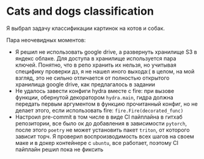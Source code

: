 # Cats and dogs classification

Я выбрал задачу классификации картинок на котов и собак.

Пара неочевидных моментов:
* Я решил не использовать google drive, а развернуть хранилище S3 в яндекс облаке. Для доступа в хранилище используется пара ключей. Понятно, что в репо хранить их нельзя, но учитывая специфику проверки дз, я не нашел иного выхода:( в целом, на мой взгляд, это не сильно отличается от полностью открытого хранилища google drive, как предлагалось в задании
* Не удалось завести конфиги hydra вместе с fire: при вызове функции, обернутой декоратором `hydra.main`, гидра должна передать первым аргументом в функцию прочитанный конфиг, но не делает этого, если использовать fire: `fire.Fire(decorated_func)`
* Настроил pre-commit в том числе в виде CI пайплайна в гитхаб репозитории, все было ок до добавления в зависимости `pytorch`, после этого `poetry` не может установить пакет `triton`, от которого зависит торч. Я проверил воспроизводимость всех шагов на своем маке и в докер контейнере с `ubuntu`, все работает, поэтому CI пайплайн решил пока не фиксить